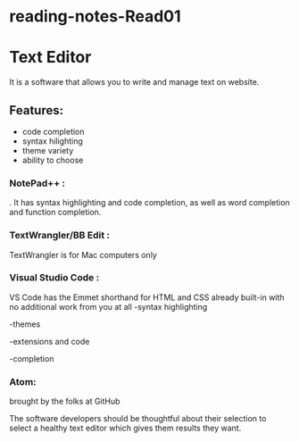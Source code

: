 # reading-notes-Read01
# Text Editor
It is a software that allows you to write and manage text on website.
## Features:
- code completion
- syntax hilighting
- theme variety
- ability to choose

### NotePad++ :
. It has syntax highlighting and code
completion, as well as word completion and function completion.

### TextWrangler/BB Edit :
TextWrangler is for Mac computers only

### Visual Studio Code :
VS Code has the Emmet shorthand for HTML and CSS
already built-in with no additional work from you at all
-syntax highlighting

-themes 

-extensions and code

-completion
### Atom:
 brought  by the folks at GitHub
 
 The software developers should be thoughtful about their selection to select a healthy text editor which gives them results they want.



